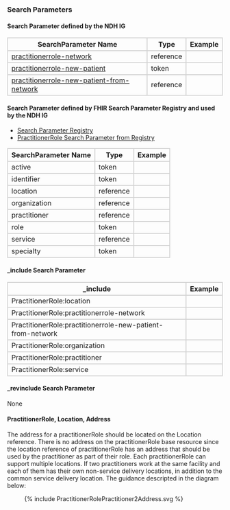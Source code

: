 ### Search Parameters
#### Search Parameter defined by the NDH IG
<style>
    th{border: solid 2px lightgrey;}
    td{border: solid 2px lightgrey;}
</style>

| **SearchParameter Name** | **Type** | **Example** |
|---------------------------|----------|-------------|
| [practitionerrole-network](SearchParameter-practitionerrole-network.html)  | reference | |
| [practitionerrole-new-patient](SearchParameter-practitionerrole-new-patient.html) | token | |
| [practitionerrole-new-patient-from-network](SearchParameter-practitionerrole-new-patient-from-network.html) | reference | |



#### Search Parameter defined by FHIR Search Parameter Registry and used by the NDH IG 
- [Search Parameter Registry](https://hl7.org/fhir/R4/searchparameter-registry.html)  
- [PractitionerRole Search Parameter from Registry](https://hl7.org/fhir/R4/practitionerrole.html#search)

<style>
    
    th{border: solid 2px lightgrey;}
    td{border: solid 2px lightgrey;}
</style>


| **SearchParameter Name** | **Type** | **Example** |
|--------------------------|----------|-------------|
| active | token | |
| identifier | token | |
| location | reference | |
| organization | reference | |
| practitioner | reference | |
| role | token | |
| service | reference | |
| specialty | token | |

#### _include Search Parameter
<style>  
    th{border: solid 2px lightgrey;}
    td{border: solid 2px lightgrey;}
</style>

| **_include** | **Example** |
|--------------|-------------|
| PractitionerRole:location | |
| PractitionerRole:practitionerrole-network | |
| PractitionerRole:practitionerrole-new-patient-from-network | |
| PractitionerRole:organization | |
| PractitionerRole:practitioner | |
| PractitionerRole:service | |

#### _revinclude Search Parameter
None


#### PractitionerRole, Location, Address
The address for a practitionerRole should be located on the Location reference.  There is no address on the practitionerRole base resource since the location reference of practitionerRole has an address that should be used by the practitioner as part of their role. Each practitionerRole can support multiple locations. If two practitioners work at the same facility and each of them has their own non-service delivery locations, in addition to the common service delivery location. The guidance descripted in the diagram below:

<figure>
    {% include PractitionerRolePractitioner2Address.svg %}
    <figcaption> </figcaption>
</figure>